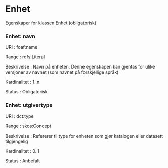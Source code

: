 # Enhet

Egenskaper for klassen Enhet (obligatorisk)

### Enhet: navn
URI
: foaf:name

Range
: rdfs:Literal

Beskrivelse
: Navn på enheten. Denne egenskapen kan gjentas for ulike versjoner av navnet (som navnet på forskjellige språk)

Kardinalitet
: 1..n

Status
: Obligatorisk

### Enhet: utgivertype
URI
: dct:type

Range
: skos:Concept

Beskrivelse
: Refererer til type for enheten som gjør katalogen eller datasett tilgjengelig

Kardinalitet
: 0..1

Status
: Anbefalt
